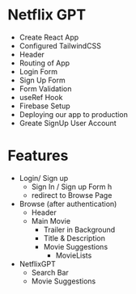 # Netflix GPT

- Create React App
- Configured TailwindCSS
- Header
- Routing of App
- Login Form
- Sign Up Form
- Form Validation
- useRef Hook
- Firebase Setup
- Deploying our app to production
- Greate SignUp User Account

# Features

- Login/ Sign up
  - Sign In / Sign up Form h
  - redirect to Browse Page
- Browse (after authentication)
  - Header
  - Main Movie
    - Trailer in Background
    - Title & Description
    - Movie Suggestions
      - MovieLists
- NetflixGPT
  - Search Bar
  - Movie Suggestions
